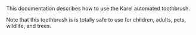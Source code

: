 This documentation describes how to use the Karel automated toothbrush.

Note that this toothbrush is is totally safe to use for children, adults, pets, wildlife, and trees.
